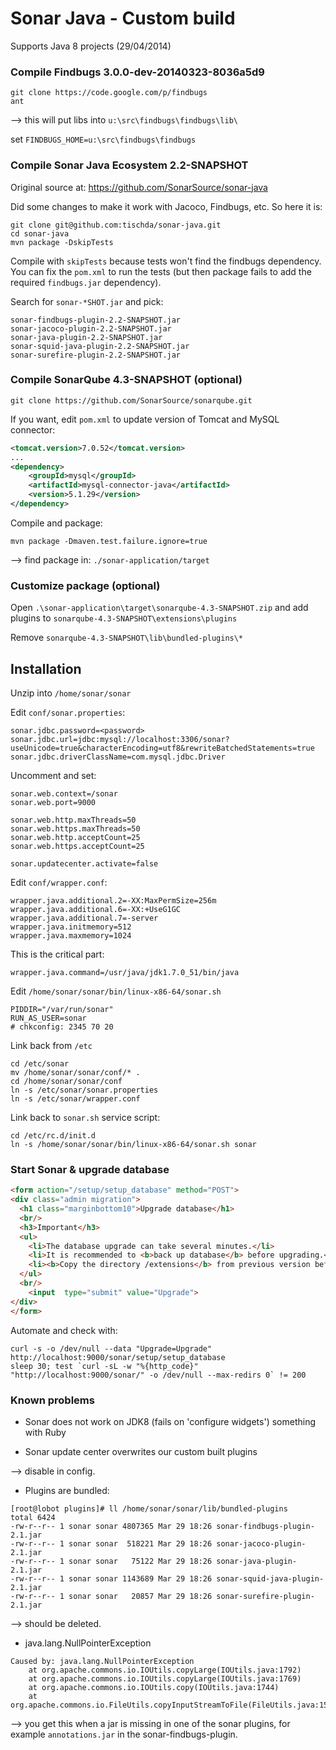 Sonar Java - Custom build
=========================

Supports Java 8 projects (29/04/2014)

### Compile Findbugs 3.0.0-dev-20140323-8036a5d9

~~~
git clone https://code.google.com/p/findbugs
ant
~~~

--> this will put libs into `u:\src\findbugs\findbugs\lib\`

set `FINDBUGS_HOME=u:\src\findbugs\findbugs`


### Compile Sonar Java Ecosystem 2.2-SNAPSHOT

Original source at: https://github.com/SonarSource/sonar-java

Did some changes to make it work with Jacoco, Findbugs, etc. So here it is:

~~~
git clone git@github.com:tischda/sonar-java.git
cd sonar-java
mvn package -DskipTests
~~~

Compile with `skipTests` because tests won't find the findbugs dependency. You
can fix the `pom.xml` to run the tests (but then package fails to add the
required `findbugs.jar` dependency).

Search for `sonar-*SHOT.jar` and pick:

~~~
sonar-findbugs-plugin-2.2-SNAPSHOT.jar
sonar-jacoco-plugin-2.2-SNAPSHOT.jar
sonar-java-plugin-2.2-SNAPSHOT.jar
sonar-squid-java-plugin-2.2-SNAPSHOT.jar
sonar-surefire-plugin-2.2-SNAPSHOT.jar
~~~


### Compile SonarQube 4.3-SNAPSHOT (optional)

~~~
git clone https://github.com/SonarSource/sonarqube.git
~~~

If you want, edit `pom.xml` to update version of Tomcat and MySQL connector:

~~~xml
<tomcat.version>7.0.52</tomcat.version>
...
<dependency>
    <groupId>mysql</groupId>
    <artifactId>mysql-connector-java</artifactId>
    <version>5.1.29</version>
</dependency>
~~~

Compile and package:

~~~
mvn package -Dmaven.test.failure.ignore=true
~~~

--> find package in: `./sonar-application/target`


### Customize package (optional)

Open `.\sonar-application\target\sonarqube-4.3-SNAPSHOT.zip` and add plugins to
`sonarqube-4.3-SNAPSHOT\extensions\plugins`

Remove `sonarqube-4.3-SNAPSHOT\lib\bundled-plugins\*`


Installation
------------

Unzip into `/home/sonar/sonar`

Edit `conf/sonar.properties`:

~~~
sonar.jdbc.password=<password>
sonar.jdbc.url=jdbc:mysql://localhost:3306/sonar?useUnicode=true&characterEncoding=utf8&rewriteBatchedStatements=true
sonar.jdbc.driverClassName=com.mysql.jdbc.Driver
~~~


Uncomment and set:

~~~
sonar.web.context=/sonar
sonar.web.port=9000

sonar.web.http.maxThreads=50
sonar.web.https.maxThreads=50
sonar.web.http.acceptCount=25
sonar.web.https.acceptCount=25

sonar.updatecenter.activate=false
~~~


Edit `conf/wrapper.conf`:

~~~
wrapper.java.additional.2=-XX:MaxPermSize=256m
wrapper.java.additional.6=-XX:+UseG1GC
wrapper.java.additional.7=-server
wrapper.java.initmemory=512
wrapper.java.maxmemory=1024
~~~

This is the critical part:

~~~
wrapper.java.command=/usr/java/jdk1.7.0_51/bin/java
~~~


Edit `/home/sonar/sonar/bin/linux-x86-64/sonar.sh`

~~~
PIDDIR="/var/run/sonar"
RUN_AS_USER=sonar
# chkconfig: 2345 70 20
~~~


Link back from `/etc`

~~~
cd /etc/sonar
mv /home/sonar/sonar/conf/* .
cd /home/sonar/sonar/conf
ln -s /etc/sonar/sonar.properties
ln -s /etc/sonar/wrapper.conf
~~~

Link back to `sonar.sh` service script:

~~~
cd /etc/rc.d/init.d
ln -s /home/sonar/sonar/bin/linux-x86-64/sonar.sh sonar
~~~


### Start Sonar & upgrade database

~~~html
<form action="/setup/setup_database" method="POST">
<div class="admin migration">
  <h1 class="marginbottom10">Upgrade database</h1>
  <br/>
  <h3>Important</h3>
  <ul>
    <li>The database upgrade can take several minutes.</li>
    <li>It is recommended to <b>back up database</b> before upgrading.</li>
    <li><b>Copy the directory /extensions</b> from previous version before upgrading.</li>
  </ul>
  <br/>
    <input  type="submit" value="Upgrade">
</div>
</form>
~~~

Automate and check with:

~~~
curl -s -o /dev/null --data "Upgrade=Upgrade" http://localhost:9000/sonar/setup/setup_database
sleep 30; test `curl -sL -w "%{http_code}" "http://localhost:9000/sonar/" -o /dev/null --max-redirs 0` != 200
~~~


### Known problems

* Sonar does not work on JDK8 (fails on 'configure widgets') something with Ruby

* Sonar update center overwrites our custom built plugins

--> disable in config.

* Plugins are bundled:

~~~
[root@lobot plugins]# ll /home/sonar/sonar/lib/bundled-plugins
total 6424
-rw-r--r-- 1 sonar sonar 4807365 Mar 29 18:26 sonar-findbugs-plugin-2.1.jar
-rw-r--r-- 1 sonar sonar  518221 Mar 29 18:26 sonar-jacoco-plugin-2.1.jar
-rw-r--r-- 1 sonar sonar   75122 Mar 29 18:26 sonar-java-plugin-2.1.jar
-rw-r--r-- 1 sonar sonar 1143689 Mar 29 18:26 sonar-squid-java-plugin-2.1.jar
-rw-r--r-- 1 sonar sonar   20857 Mar 29 18:26 sonar-surefire-plugin-2.1.jar
~~~

--> should be deleted.

* java.lang.NullPointerException

~~~
Caused by: java.lang.NullPointerException
    at org.apache.commons.io.IOUtils.copyLarge(IOUtils.java:1792)
    at org.apache.commons.io.IOUtils.copyLarge(IOUtils.java:1769)
    at org.apache.commons.io.IOUtils.copy(IOUtils.java:1744)
    at org.apache.commons.io.FileUtils.copyInputStreamToFile(FileUtils.java:1512)
~~~

--> you get this when a jar is missing in one of the sonar plugins, for example
    `annotations.jar` in the sonar-findbugs-plugin.
